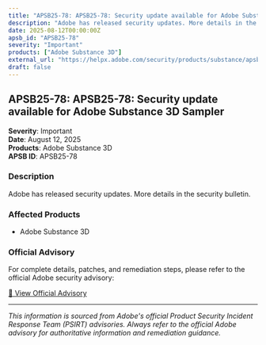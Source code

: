 ```yaml
---
title: "APSB25-78: APSB25-78: Security update available for Adobe Substance 3D Sampler"
description: "Adobe has released security updates. More details in the security bulletin."
date: 2025-08-12T00:00:00Z
apsb_id: "APSB25-78"
severity: "Important"
products: ["Adobe Substance 3D"]
external_url: "https://helpx.adobe.com/security/products/substance/apsb25-78.html"
draft: false
---
```


## APSB25-78: APSB25-78: Security update available for Adobe Substance 3D Sampler

**Severity**: Important  
**Date**: August 12, 2025  
**Products**: Adobe Substance 3D  
**APSB ID**: APSB25-78

### Description

Adobe has released security updates. More details in the security bulletin.

### Affected Products

- Adobe Substance 3D


### Official Advisory

For complete details, patches, and remediation steps, please refer to the official Adobe security advisory:

[🔗 View Official Advisory](https://helpx.adobe.com/security/products/substance/apsb25-78.html)

---

*This information is sourced from Adobe's official Product Security Incident Response Team (PSIRT) advisories. Always refer to the official Adobe advisory for authoritative information and remediation guidance.*
